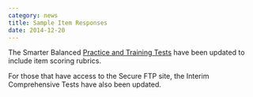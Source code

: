 ```yaml
---
category: news
title: Sample Item Responses
date: 2014-12-20
---
```

The Smarter Balanced [Practice and Training Tests](http://www.smarterapp.org/documents/PracticeAndTrainingTests.html) have been updated to include item scoring rubrics.

For those that have access to the Secure FTP site, the Interim Comprehensive Tests have also been updated.